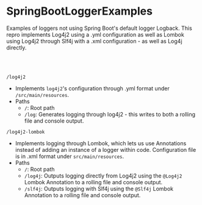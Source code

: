 # SpringBootLoggerExamples

Examples of loggers not using Spring Boot's default logger Logback. This repro implements Log4j2 using a .yml configuration as well as Lombok using Log4j2 through Slf4j with a .xml configuration - as well as Log4j directly.

<br>
<br>

`/log4j2`
- Implements `log4j2`'s configuration through .yml format under `/src/main/resources`.
- Paths
  - `/`: Root path
  - `/log`: Generates logging through log4j2 - this writes to both a rolling file and console output.

`/log4j2-lombok`
- Implements logging through Lombok, which lets us use Annotations instead of adding an instance of a logger within code. Configuration file is in .xml format under `src/main/resources`.
- Paths
  - `/`: Root path
  - `/log4j`: Outputs logging directly from Log4j2 using the `@Log4j2` Lombok Annotation to a rolling file and console output.
  - `/slf4j`: Outputs logging with Slf4j using the `@Slf4j` Lombok Annotation to a rolling file and console output.
